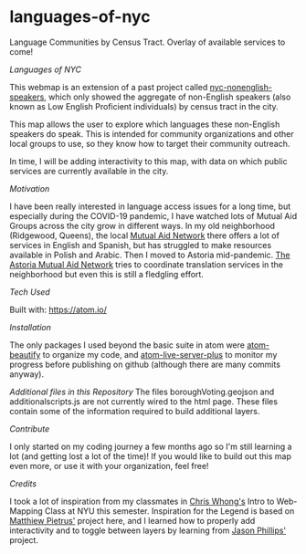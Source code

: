 # languages-of-nyc
 Language Communities by Census Tract. Overlay of available services to come!

<em>Languages of NYC</em>

This webmap is an extension of a past project called <a href = " at https://github.com/alexresnickny/nyc-nonenglish-speakers">nyc-nonenglish-speakers</a>, which only showed the aggregate of non-English speakers (also known as Low English Proficient individuals) by census tract in the city.

This map allows the user to explore which languages these non-English speakers do speak. This is intended for community organizations and other local groups to use, so they know how to target their community outreach.

In time, I will be adding interactivity to this map, with data on which public services are currently available in the city.

<em>Motivation</em>

I have been really interested in language access issues for a long time, but especially during the COVID-19 pandemic, I have watched lots of Mutual Aid Groups across the city grow in different ways.
In my old neighborhood (Ridgewood, Queens), the local <a href = "https://www.ridgewoodtenantsunion.org/">Mutual Aid Network</a> there offers a lot of services in English and Spanish, but has struggled to make resources available in Polish and Arabic. Then I moved to Astoria mid-pandemic.
<a href = "https://www.astoriamutualaid.com/give-help">The Astoria Mutual Aid Network</a> tries to coordinate translation services in the neighborhood but even this is still a fledgling effort.

<em>Tech Used</em>

Built with: https://atom.io/

<em>Installation</em>

The only packages I used beyond the basic suite in atom were <a href = "https://atom.io/packages/atom-beautify">atom-beautify</a> to organize my code, and <a href = "https://atom.io/packages/atom-live-server-plus">atom-live-server-plus</a> to monitor my progress before publishing on github (although there are many commits anyway).

<em>Additional files in this Repository</em>
The files boroughVoting.geojson and additionalscripts.js are not currently wired to the html page. These files contain some of the information required to build additional layers.

<em>Contribute</em>

I only started on my coding journey a few months ago so I'm still learning a lot (and getting lost a lot of the time)! If you would like to build out this map even more, or use it with your organization, feel free!

<em>Credits</em>

I took a lot of inspiration from my classmates in <a href ="https://github.com/chriswhong">Chris Whong's</a> Intro to Web-Mapping Class at NYU this semester. Inspiration for the Legend is based on <a href="https://github.com/matthewpietrus/MN3-Incentives">Matthiew Pietrus'</a> project here, and I learned how to properly add interactivity and to toggle between layers by learning from <a href="https://github.com/JasonPhillipsGitHub/air-quality-map">Jason Phillips'</a> project.
